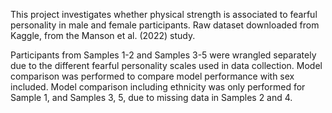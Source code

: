 This project investigates whether physical strength is associated to fearful personality in male and female participants. Raw dataset downloaded from Kaggle, from the Manson et al. (2022) study. 

Participants from Samples 1-2 and Samples 3-5 were wrangled separately due to the different fearful personality scales used in data collection.
Model comparison was performed to compare model performance with sex included.
Model comparison including ethnicity was only performed for Sample 1, and Samples 3, 5, due to missing data in Samples 2 and 4.
